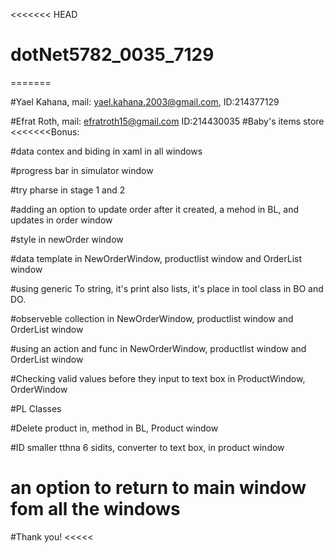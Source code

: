 <<<<<<< HEAD
# dotNet5782_0035_7129
=======

#Yael Kahana, mail: yael.kahana.2003@gmail.com, ID:214377129

#Efrat Roth, mail: efratroth15@gmail.com ID:214430035
#Baby's items store
<<<<<<<Bonus:

#data contex and biding in xaml in all windows

#progress bar in simulator window

#try pharse in stage 1 and 2

#adding an option to update order after it created, a mehod in BL, and updates in order window

#style in newOrder window

#data template in NewOrderWindow, productlist window and OrderList window

#using generic To string, it's print also lists, it's place in tool class in BO and DO.

#observeble collection in NewOrderWindow, productlist window and OrderList window

#using an action and func in NewOrderWindow, productlist window and OrderList window

#Checking valid values before they input to text box in ProductWindow, OrderWindow

#PL Classes

#Delete product in, method in BL, Product window

#ID smaller tthna 6 sidits, converter to text box, in product window

# an option to return to main window fom all the windows

#Thank you!
<<<<<


